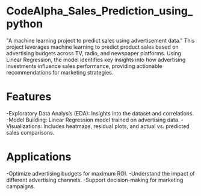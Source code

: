 # CodeAlpha_Sales_Prediction_using_python
"A machine learning project to predict sales using advertisement data." This project leverages machine learning to predict product sales based on advertising budgets across TV, radio, and newspaper platforms. Using Linear Regression, the model identifies key insights into how advertising investments influence sales performance, providing actionable recommendations for marketing strategies.
# Features
-Exploratory Data Analysis (EDA): Insights into the dataset and correlations. -Model Building: Linear Regression model trained on advertising data. -Visualizations: Includes heatmaps, residual plots, and actual vs. predicted sales comparisons.
# Applications
-Optimize advertising budgets for maximum ROI.
-Understand the impact of different advertising channels. 
-Support decision-making for  marketing campaigns.
